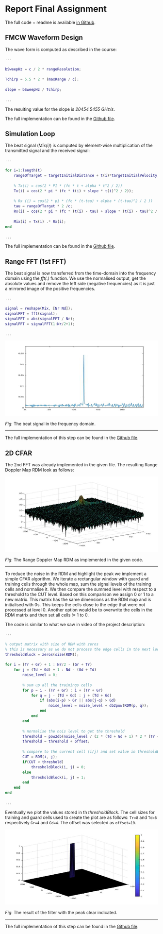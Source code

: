 # Report Final Assignment

The full code + readme is available [in Github](https://github.com/MichaelSteurer/UdacityRadar).


## FMCW Waveform Design

The wave form is computed as described in the course:

```matlab
...

bSweepHz = c / 2 * rangeResolution;

Tchirp = 5.5 * 2 * (maxRange / c);

slope = bSweepHz / Tchirp;

...
```

The resulting value for the slope is _20454.5455 GHz/s_.

The full implementation can be found in the [Github file](https://github.com/MichaelSteurer/UdacityRadar/blob/master/assignment.m#L31).


## Simulation Loop

The beat signal (_Mix(i)_) is computed by element-wise multiplication of the transmitted signal and the received signal:

```matlab
...

for i=1:length(t)             
    rangeOfTarget = targetInitialDistance + t(i)*targetInitialVelocity;

    % Tx(i) = cos(2 * PI * (fc * t + alpha * t^2 / 2))
    Tx(i) = cos(2 * pi * (fc * t(i) + slope * t(i)^2 / 2));

    % Rx (i) = cos(2 * pi * (fc * (t-tau) + alpha * (t-tau)^2 / 2 ))
    tau = rangeOfTarget * 2 /c;
    Rx(i) = cos(2 * pi * (fc * (t(i) - tau) + slope * (t(i) - tau)^2 / 2 ));
    
    Mix(i) = Tx(i) .* Rx(i);
end

...
```

The full implementation can be found in the [Github file](https://github.com/MichaelSteurer/UdacityRadar/blob/master/assignment.m#L74).


## Range FFT (1st FFT)

The beat signal is now transferred from the time-domain into the frequency domain using the _fft(.)_ function. We use the normalised output, get the absolute values and remove the left side (negative frequencies) as it is just a mirrored image of the positive frequencies.

```matlab
...

signal = reshape(Mix, [Nr Nd]);
signalFFT = fft(signal);
signalFFT = abs(signalFFT / Nr);
signalFFT = signalFFT(1:Nr/2+1);

...
```

<img src="static/fft.jpg" width="820" height="248" />

_Fig_: The beat signal in the frequency domain.

---



The full implementation of this step can be found in the [Github file](https://github.com/MichaelSteurer/UdacityRadar/blob/master/assignment.m#L89).


## 2D CFAR

The 2nd FFT was already implemented in the given file. The resulting Range Doppler Map RDM look as follows:

<img src="static/rdm.jpg" width="820" height="248" />

_Fig_: The Range Doppler Map RDM as implemented in the given code.

---

To reduce the noise in the RDM and highlight the peak we implement a simple CFAR algorithm. We iterate a rectangular window with guard and training cells through the whole map, sum the signal levels of the training cells and normalise it. We then compare the summed level with respect to a threshold to the CUT level. Based on this comparison we assign 0 or 1 to a new matrix. This matrix has the same dimensions as the RDM map and is initialised with 0s. This keeps the cells close to the edge that were not processed at level 0. Another option would be to overwrite the cells in the RDM matrix and then set all cells != 1 to 0.

The code is similar to what we saw in video of the project description:

```matlab
...

% output matrix with size of RDM with zeros
% this is necessary as we do not process the edge cells in the next loop
thresholdBlock = zeros(size(RDM));

for i = (Tr + Gr) + 1 : Nr/2 - (Gr + Tr)
    for j = (Td + Gd) + 1 : Nd - (Gd + Td)
        noise_level = 0;

        % sum up all the trainings cells 
        for p = i - (Tr + Gr) : i + (Tr + Gr)
            for q = j - (Td + Gd) : j + (Td + Gd)
                if (abs(i-p) > Gr || abs(j-q) > Gd)
                    noise_level = noise_level + db2pow(RDM(p, q));
                end
            end
        end

        % normalise the nois level to get the threshold
        threshold = pow2db(noise_level / (2 * (Td + Gd + 1) * 2 * (Tr + Gr + 1) - (Gr * Gd) - 1));
        threshold = threshold + offset;
        
        % compare to the current cell (i/j) and set value in thresholdBlock
        CUT = RDM(i, j);
        if(CUT < threshold)
            thresholdBlock(i, j) = 0;
        else
            thresholdBlock(i, j) = 1;
        end
    end
end

...
```

Eventually we plot the values stored in th _thresholdBlock_. The cell sizes for training and guard cells used to create the plot are as follows: `Tr=8` and `Td=6` respectively `Gr=4` and `Gd=4`. The offset was selected as `offset=10`.


<img src="static/result.jpg" width="820" height="248" />

_Fig_: The result of the filter with the peak clear indicated.

---


The full implementation of this step can be found in the [Github file](https://github.com/MichaelSteurer/UdacityRadar/blob/master/assignment.m#L147).
